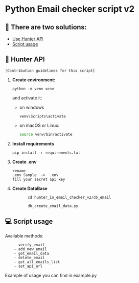 # Python Email checker script v2

## :memo: There are two solutions: 
 

- [Use Hunter API](##rocket-external_api)
- [Script usage](##computer)


## :rocket: Hunter API
    [Contribution guidelines for this script]
    

1. **Create environment:**
   ```
   python -m venv venv
   ```
      and activate it:
   - on windows
        ```shell
        venv\Scripts\activate 
        ```
   - on macOS or Linux:
        ```bash
        source venv/bin/activate 
        ```
     
2. **Install requirements**
   ```
   pip install -r requirements.txt
   ```
3. **Create .env**  
    ```
    rename
    .env_Sample  ->  .env  
   fill your secret api key
   ```
4. **Create DataBase**
   ```shell
          cd hunter_io_email_checker_v2/db_email
   ```
   ```shell
          db_create_email_data.py
    ```

## :computer: Script usage

Available methods:
```commandline
    - verify_email
    - add_new_email
    - get_email_data
    - delete_email
    - get_all_emails_list
    - set_api_url

```
Example of usage you can find in example.py